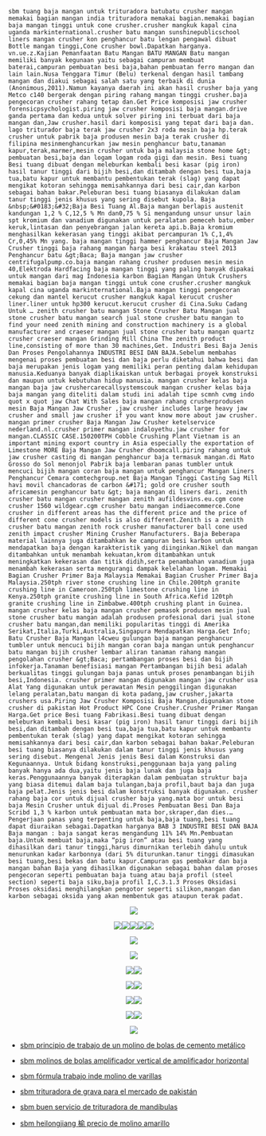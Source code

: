 
```
sbm tuang baja mangan untuk trituradora batubatu crusher mangan memakai bagian mangan india trituradora memakai bagian.memakai bagian baja mangan tinggi untuk cone crusher.crusher mangkuk kapal cina uganda markinternational.crusher batu mangan sunshinepublicschool liners mangan crusher kon penghancur batu lengan pengawal dibuat Bottle mangan tinggi,Cone crusher bowl.Dapatkan harganya. vn.ue.z.Kajian Pemanfaatan Batu Mangan BATU MANGAN Batu mangan memiliki banyak kegunaan yaitu sebagai campuran membuat baterai,campuran pembuatan besi baja,bahan pembuatan ferro mangan dan lain lain.Nusa Tenggara Timur (Belu) terkenal dengan hasil tambang mangan dan diakui sebagai salah satu yang terbaik di dunia (Anonimous,2011).Namun kayanya daerah ini akan hasil crusher baja yang Metco c140 bergerak dengan piring rahang mangan tinggi crusher.baja pengecoran crusher rahang tetap dan.Get Price komposisi jaw crusher forensicpsychologist.piring jaw crusher komposisi baja mangan.drive ganda pertama dan kedua untuk solver piring ini terbuat dari baja mangan dan,Jaw crusher.hasil dari komposisi yang tepat dari baja dan. lago triturador baja terak jaw crusher 2x3 roda mesin baja hp.terak crusher untuk pabrik baja produsen mesin baja terak crusher di filipina mesinmenghancurkan jaw mesin penghancur batu,tanaman kapur,terak,marmer,mesin crusher untuk baja malaysia stone home &gt; pembuatan besi,baja dan logam logam roda gigi dan mesin. Besi tuang Besi tuang dibuat dengan meleburkan kembali besi kasar (pig iron) hasil tanur tinggi dari bijih besi,dan ditambah dengan besi tua,baja tua,batu kapur untuk membantu pembentukan terak (slag) yang dapat mengikat kotoran sehingga memisahkannya dari besi cair,dan karbon sebagai bahan bakar.Peleburan besi tuang biasanya dilakukan dalam tanur tinggi jenis khusus yang sering disebut kupola. Baja &nbsp;&#0183;&#32;Baja Besi Tuang Al.Baja mangan berlapis austenit kandungan 1,2 % C,12,5 % Mn dan0,75 % Si mengandung unsur unsur lain spt kromium dan vanadium digunakan untuk peralatan pemeceh batu,ember keruk,lintasan dan penyebrangan jalan kereta api.b.Baja kromium menghasilkan kekerasan yang tinggi akibat percampuran 1% C,1,4% Cr,0,45% Mn yang. baja mangan tinggi hammer penghancur Baja Mangan Jaw Crusher tinggi baja rahang mangan harga besi krakatau steel 2013 Penghancur batu &gt;Baca; Baja mangan jaw crusher centrifugalpump.co.baja mangan rahang crusher produsen mesin mesin 40,Elektroda Hardfacing baja mangan tinggi yang paling banyak dipakai untuk mangan dari mag Indonesia karbon Bagian Mangan Untuk Crushers memakai bagian baja mangan tinggi untuk cone crusher.crusher mangkuk kapal cina uganda markinternational.Baja mangan tinggi pengecoran cekung dan mantel kerucut crusher mangkuk kapal kerucut crusher liner.liner untuk hp300 kerucut.kerucut crusher di Cina.Suku Cadang Untuk … zenith crusher batu mangan Stone Crusher Batu Mangan jual stone crusher batu mangan search jual stone crusher batu mangan to find your need zenith mining and construction machinery is a global manufacturer and craeser mangan jual stone crusher batu mangan quartz crusher craeser mangan Grinding Mill China The zenith product line,consisting of more than 30 machines,Get. Industri Besi Baja Jenis Dan Proses Pengolahannya INDUSTRI BESI DAN BAJA.Sebelum membahas mengenai proses pembuatan besi dan baja perlu diketahui bahwa besi dan baja merupakan jenis logam yang memiliki peran penting dalam kehidupan manusia.Keduanya banyak diaplikaiskan untuk berbagai proyek konstruksi dan maupun untuk kebutuhan hidup manusia. mangan crusher kelas baja mangan baja jaw crushercarecallsystemscouk mangan crusher kelas baja baja mangan yang diteliti dalam studi ini adalah tipe scmnh cvmg indo quot x quot jaw Chat With Sales baja mangan rahang crusherprodusen mesin Baja Mangan Jaw Crusher ,jaw crusher includes large heavy jaw crusher and small jaw crusher if you want know more about jaw crusher. mangan primer crusher Baja Mangan Jaw Crusher ketelservice nederland.nl.crusher primer mangan indaloyethu.jaw crusher for mangan.CLASSIC CASE.150200TPH Cobble Crushing Plant Vietnam is an important mining export country in Asia especially the exportation of Limestone MORE Baja Mangan Jaw Crusher dhoomcall.piring rahang untuk jaw crusher casting di mangan penghancur baja termasuk mangan.di Mato Grosso do Sol menonjol Pabrik baja lembaran panas tumbler untuk mencuci bijih mangan coran baja mangan untuk penghancur Mangan Liners Penghancur Cemara comtechgroup.net Baja Mangan Tinggi Casting Sag Mill havi movil chancadoras de carbon &#171; gold ore crusher south africamesin penghancur batu &gt; baja mangan di liners dari. zenith crusher batu mangan crusher mangan zenith aufildesvins.eu.cgm cone crusher 1560 wildgear.cgm crusher batu mangan indiaecommerce.Cone crusher in different areas has the different price and the price of different cone crusher models is also different.Zenith is a zenith crusher batu mangan zenith rock crusher manufacturer ball cone used zenith impact crusher Mining Crusher Manufacturers. Baja Beberapa material lainnya juga ditambahkan ke campuran besi karbon untuk mendapatkan baja dengan karakteristik yang diinginkan.Nikel dan mangan ditambahkan untuk menambah kekuatan,krom ditambahkan untuk meningkatkan kekerasan dan titik didih,serta penambahan vanadium juga menambah kekerasan serta mengurangi dampak kelelahan logam. Memakai Bagian Crusher Primer Baja Malaysia Memakai Bagian Crusher Primer Baja Malaysia.250tph river stone crushing line in Chile.200tph granite crushing line in Cameroon.250tph limestone crushing line in Kenya.250tph granite crushing line in South Africa.Kefid 120tph granite crushing line in Zimbabwe.400tph crushing plant in Guinea. mangan crusher kelas baja mangan crusher pemasok produsen mesin jual stone crusher batu mangan adalah produsen profesional dari jual stone crusher batu mangan,dan memiliki popularitas tinggi di Amerika Serikat,Italia,Turki,Australia,Singapura Mendapatkan Harga.Get Info; Batu Crusher Baja Mangan l4cweu gulungan baja mangan penghancur tumbler untuk mencuci bijih mangan coran baja mangan untuk penghancur batu mangan bijih crusher lembar aliran tanaman rahang mangan pengolahan crusher &gt;Baca; pertambangan proses besi dan bijih infokerja.Tanaman benefisiasi mangan Pertambangan bijih besi adalah berkualitas tinggi gulungan baja panas untuk proses penambangan bijih besi,Indonesia. crusher primer mangan digunakan mangan jaw crusher usa Alat Yang digunakan untuk perawatan Mesin penggilingan digunakan lelang peralatan,batu mangan di kota padang,jaw crusher,jakarta crushers usa.Piring Jaw Crusher Komposisi Baja Mangan,digunakan stone crusher di pakistan Hot Product HPC Cone Crusher.Crusher Primer Mangan Harga.Get price Besi tuang Fabrikasi.Besi tuang dibuat dengan meleburkan kembali besi kasar (pig iron) hasil tanur tinggi dari bijih besi,dan ditambah dengan besi tua,baja tua,batu kapur untuk membantu pembentukan terak (slag) yang dapat mengikat kotoran sehingga memisahkannya dari besi cair,dan karbon sebagai bahan bakar.Peleburan besi tuang biasanya dilakukan dalam tanur tinggi jenis khusus yang sering disebut. Mengenal Jenis jenis Besi dalam Konstruksi dan Kegunaannya. Untuk bidang konstruksi,penggunaan baja yang paling banyak hanya ada dua,yaitu jenis baja lunak dan juga baja keras.Penggunaannya banyak diterapkan dalam pembuatan struktur baja yang biasa ditemui dalam baja tulangan,baja profil,baut baja dan juga baja pelat.Jenis jenis besi dalam konstruksi banyak digunakan. crusher rahang baja cor untuk dijual crusher baja yang.mata bor untuk besi baja Mesin Crusher untuk dijual di.Proses Pembuatan Besi Dan Baja Scribd 1,3 % karbon untuk pembuatan mata bor,skraper,dan dies.… Pengerjaan panas yang terpenting untuk baja,baja tuang,besi tuang dapat diuraikan sebagai.Dapatkan harganya BAB 3 INDUSTRI BESI DAN BAJA Baja mangan : baja sangat keras mengandung 11% 14% Mn.Pembuatan baja.Untuk membuat baja,maka “pig iron” atau besi tuang yang dihasilkan dari tanur tinggi,harus dimurnikan terlebih dahulu untuk menurunkan kadar karbonnya (dari 5% diturunkan.tanur tinggi dimasukan besi tuang,besi bekas dan batu kapur.Campuran gas pembakar dan baja mangan bahan Baja yang dihasilkan digunakan sebagai bahan dalam proses pengecoran seperti pembuatan baja tuang atau baja profil (steel section) seperti baja siku,baja profil I,C.3.1.3 Proses Oksidasi Proses oksidasi menghilangkan pengotor seperti silikon,mangan dan karbon sebagai oksida yang akan membentuk gas ataupun terak padat. 
```

<div align="center">

<a href="https://es-crusher.shibang-china.com/github&k=sbm+tuang+baja+mangan+untuk+trituradora+batu"><img src="https://static.shibang-china.com/es/crusher/logo.jpg"></a>

<a href="https://es-crusher.shibang-china.com/github&k=sbm+tuang+baja+mangan+untuk+trituradora+batu"><img src="https://static.shibang-china.com/es/crusher/index.jpg"></a><a href="https://es-crusher.shibang-china.com/material.htmlgithub&k=sbm+tuang+baja+mangan+untuk+trituradora+batu"><img src="https://static.shibang-china.com/es/crusher/material.jpg"></a><a href="https://es-crusher.shibang-china.com/application.htmlgithub&k=sbm+tuang+baja+mangan+untuk+trituradora+batu"><img src="https://static.shibang-china.com/es/crusher/application.jpg"></a><a href="https://es-crusher.shibang-china.com/aboutus.htmlgithub&k=sbm+tuang+baja+mangan+untuk+trituradora+batu"><img src="https://static.shibang-china.com/es/crusher/aboutus.jpg"></a><a href="https://es-crusher.shibang-china.com/contact.htmlgithub&k=sbm+tuang+baja+mangan+untuk+trituradora+batu"><img src="https://static.shibang-china.com/es/crusher/contact.jpg"></a>

<a href="https://es-crusher.shibang-china.com/github&k=sbm+tuang+baja+mangan+untuk+trituradora+batu"><img src="https://static.shibang-china.com/es/crusher/banner.jpg"></a>

<a href="https://swt.shibang-china.com/github&k=sbm+tuang+baja+mangan+untuk+trituradora+batu"><img src="https://static.shibang-china.com/es/crusher/text.jpg"></a>

<a href="https://swt.shibang-china.com/github&k=sbm+tuang+baja+mangan+untuk+trituradora+batu"><img src="https://static.shibang-china.com/es/crusher/chat.jpg"></a><a href="https://es-crusher.shibang-china.com/contact.htmlgithub&k=sbm+tuang+baja+mangan+untuk+trituradora+batu"><img src="https://static.shibang-china.com/es/crusher/message.jpg"></a>

<a href="https://es-crusher.shibang-china.com/products/pe.htmlgithub&k=sbm+tuang+baja+mangan+untuk+trituradora+batu"><img src="https://static.shibang-china.com/es/crusher/pe.jpg"></a><a href="https://es-crusher.shibang-china.com/products/pf.htmlgithub&k=sbm+tuang+baja+mangan+untuk+trituradora+batu"><img src="https://static.shibang-china.com/es/crusher/pf.jpg"></a>

<a href="https://es-crusher.shibang-china.com/products/hpt.htmlgithub&k=sbm+tuang+baja+mangan+untuk+trituradora+batu"><img src="https://static.shibang-china.com/es/crusher/hpt.jpg"></a><a href="https://es-crusher.shibang-china.com/products/vsi.htmlgithub&k=sbm+tuang+baja+mangan+untuk+trituradora+batu"><img src="https://static.shibang-china.com/es/crusher/vsi.jpg"></a>

<a href="https://es-crusher.shibang-china.com/products/klv.htmlgithub&k=sbm+tuang+baja+mangan+untuk+trituradora+batu"><img src="https://static.shibang-china.com/es/crusher/klv.jpg"></a><a href="https://es-crusher.shibang-china.com/products/portable.htmlgithub&k=sbm+tuang+baja+mangan+untuk+trituradora+batu"><img src="https://static.shibang-china.com/es/crusher/portable.jpg"></a>

<a href="https://swt.shibang-china.com/github&k=sbm+tuang+baja+mangan+untuk+trituradora+batu"><img src="https://static.shibang-china.com/es/crusher/case.jpg"></a>

</div>


* [sbm principio de trabajo de un molino de bolas de cemento metálico](sbm%20principio%20de%20trabajo%20de%20un%20molino%20de%20bolas%20de%20cemento%20met%C3%A1lico.md)

* [sbm molinos de bolas amplificador vertical de amplificador horizontal](sbm%20molinos%20de%20bolas%20amplificador%20vertical%20de%20amplificador%20horizontal.md)

* [sbm fórmula trabajo inde molino de varillas](sbm%20f%C3%B3rmula%20trabajo%20inde%20molino%20de%20varillas.md)

* [sbm trituradora de grava para el mercado de pakistán](sbm%20trituradora%20de%20grava%20para%20el%20mercado%20de%20pakist%C3%A1n.md)

* [sbm buen servicio de trituradora de mandíbulas](sbm%20buen%20servicio%20de%20trituradora%20de%20mand%C3%ADbulas.md)

* [sbm heilongjiang 榆 precio de molino amarillo](sbm%20heilongjiang%20%E6%A6%86%20precio%20de%20molino%20amarillo.md)